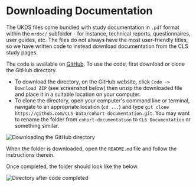 # Downloading Documentation

The UKDS files come bundled with study documentation in `.pdf` format within the `mrdoc/` subfolder - for instance, technical reports, questionnaires, user guides, etc. The files do not always have the most user-friendly titles, so we have written code to instead download documentation from the CLS study pages.

The code is available on [GitHub](https://github.com/CLS-Data/cohort-documentation.git). To use the code, first download or clone the GitHub directory.

-   To download the directory, on the GitHub website, click `Code -> Download ZIP` (see screenshot below) then unzip the downloaded file and place it in a suitable location on your computer.
-   To clone the directory, open your computer's command line or terminal, navigate to an appropriate location (`cd ...`) and type `git clone https://github.com/CLS-Data/cohort-documentation.git`. You may want to rename the folder from `cohort-documentation` to `CLS Documentation` or something similar.

![Downloading the GitHub directory](../images/documentation_download_1.png)

When the folder is downloaded, open the `README.md` file and follow the instructions therein.

Once completed, the folder should look like the below.

![Directory after code completed](../images/documentation_download_2.png)
